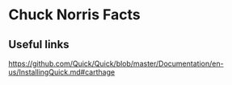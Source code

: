 # Chuck Norris Facts

## Useful links

https://github.com/Quick/Quick/blob/master/Documentation/en-us/InstallingQuick.md#carthage
